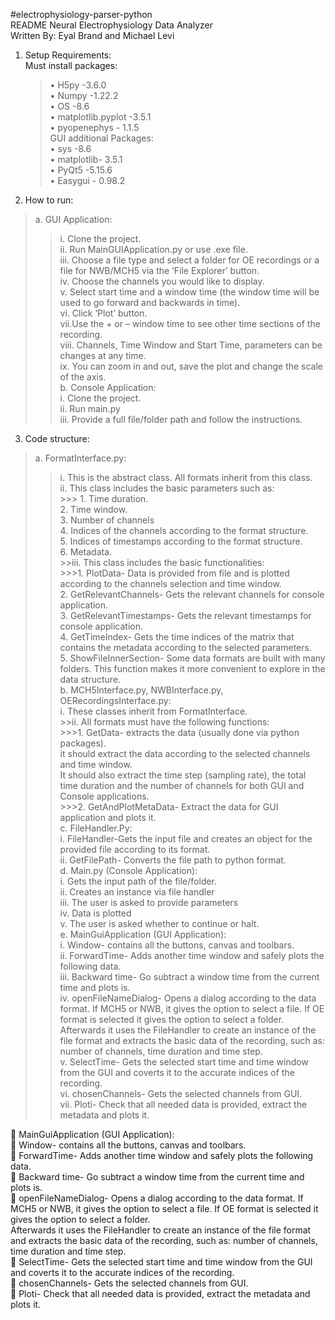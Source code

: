 #electrophysiology-parser-python<br/>
README Neural Electrophysiology Data Analyzer<br/>
Written By: Eyal Brand and Michael Levi<br/>

1.	Setup Requirements:<br/>
  Must install packages:<br/>
    >•	H5py -3.6.0<br/>
    >•	Numpy -1.22.2<br/>
    •	OS -8.6<br/>
    •	matplotlib.pyplot -3.5.1<br/>
    •	pyopenephys - 1.1.5<br/>
  GUI additional Packages:  <br/>
    •	sys -8.6<br/>
    •	matplotlib- 3.5.1<br/>
    •	PyQt5 -5.15.6<br/>
    •	Easygui - 0.98.2<br/>
    
2.	How to run: <br/>
 > a.	GUI Application:<br/>
   >> i. Clone the project.<br/>
   >> ii. Run MainGUIApplication.py or use .exe file.<br/>
   >> iii. Choose a file type and select a folder for OE recordings or a file for NWB/MCH5 via the ‘File Explorer’ button. <br/>
    iv. Choose the channels you would like to display. <br/>
     v. Select start time and a window time (the window time will be used to go forward and backwards in time).<br/>
    vi. Click ‘Plot’ button. <br/>
    vii.Use the + or – window time to see other time sections of the recording.<br/>
    viii.	Channels, Time Window and Start Time, parameters can be changes at any time.<br/>
    ix.	You can zoom in and out, save the plot and change the scale of the axis. <br/>
 b.	Console Application: <br/>
  >>  i.	Clone the project.<br/>
    ii.	Run main.py<br/>
    iii.	Provide a full file/folder path and follow the instructions.<br/>

3.	Code structure: <br/>
  >a.	FormatInterface.py:<br/>
   >> i.	This is the abstract class. All formats inherit from this class.<br/>
    ii.	This class includes the basic parameters such as:<br/>
    >>>  1.	Time duration. <br/>
      2.	Time window. <br/>
      3.	Number of channels<br/>
      4.	Indices of the channels according to the format structure. <br/>
      5.	Indices of timestamps according to the format structure. <br/>
      6.	Metadata.<br/>
    >>iii.	This class includes the basic functionalities:<br/>
      >>>1.	PlotData- Data is provided from file and is plotted according to the channels selection and time window.<br/>
      2.	 GetRelevantChannels- Gets the relevant channels for console application.<br/>
      3.	GetRelevantTimestamps- Gets the relevant timestamps for console application.<br/>
      4.	GetTimeIndex- Gets  the time indices of the matrix that contains the metadata according to the selected parameters.<br/>
      5.	ShowFileInnerSection- Some data formats are built with many folders. This function makes it more convenient to explore in the data structure.<br/>
  >b.	MCH5Interface.py, NWBInterface.py, OERecordingsInterface.py:<br/>
   >> i.	These classes inherit from FormatInterface.<br/>
    >>ii.	All formats must have the following functions:<br/>
      >>>1.	GetData- extracts the data (usually done via python packages).<br/>
      it should extract the data according to the selected channels and time window.<br/>
      It should also extract the time step (sampling rate), the total time duration and the number of channels for both GUI and Console applications. <br/>
      >>>2.	 GetAndPlotMetaData- Extract the data for GUI application and plots it.  <br/>
  >c.	FileHandler.Py:<br/>
    i.	FileHandler-Gets the input file and creates an object for the provided file according to its format.<br/>
    ii.	GetFilePath- Converts the file path to python format.<br/>
  d.	Main.py (Console Application):<br/>
    i.	Gets the input path of the file/folder. <br/>
    ii.	Creates an instance via file handler<br/>
    iii.	The user is asked to provide parameters<br/>
    iv.	Data is plotted<br/>
    v.	The user is asked whether to continue or halt.<br/>
    e.	MainGuiApplication (GUI Application):<br/>
    i.	Window- contains all the buttons, canvas and toolbars.<br/>
    ii.	ForwardTime- Adds another time window and safely plots the following data.<br/>
    iii.	Backward time- Go subtract a window time from the current time and plots is.<br/>
    iv.	openFileNameDialog- Opens a dialog according to the data format. If MCH5 or NWB, it gives the option to select a file. If OE format is selected it gives the       option to select a folder.<br/>
    Afterwards it uses the FileHandler to create an instance of the file format and extracts the basic data of the recording, such as: number of channels, time             duration and time step.<br/>
    v.	SelectTime- Gets the selected start time and time window from the GUI and coverts it to the accurate indices of the recording.<br/>
    vi.	chosenChannels- Gets the selected channels from GUI.<br/>
    vii.	Ploti- Check that all needed data is provided, extract the metadata and plots it.<br/>

	MainGuiApplication (GUI Application):<br/>
  	Window- contains all the buttons, canvas and toolbars.<br/>
  	ForwardTime- Adds another time window and safely plots the following data.<br/>
  	Backward time- Go subtract a window time from the current time and plots is.<br/>
  	openFileNameDialog- Opens a dialog according to the data format. If MCH5 or NWB, it gives the option to select a file. If OE format is selected it gives the option   to select a folder.<br/>
  Afterwards it uses the FileHandler to create an instance of the file format and extracts the basic data of the recording, such as: number of channels, time duration   and time step.<br/>
  	SelectTime- Gets the selected start time and time window from the GUI and coverts it to the accurate indices of the recording.<br/>
  	chosenChannels- Gets the selected channels from GUI.<br/>
  	Ploti- Check that all needed data is provided, extract the metadata and plots it.<br/>
